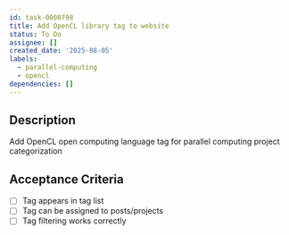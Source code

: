 ```yaml
---
id: task-0000798
title: Add OpenCL library tag to website
status: To Do
assignee: []
created_date: '2025-08-05'
labels:
  - parallel-computing
  - opencl
dependencies: []
---
```


## Description

Add OpenCL open computing language tag for parallel computing project categorization

## Acceptance Criteria

- [ ] Tag appears in tag list
- [ ] Tag can be assigned to posts/projects
- [ ] Tag filtering works correctly
